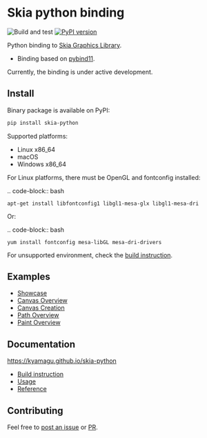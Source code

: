 # Skia python binding

![Build and test](https://github.com/kyamagu/skia-python/workflows/Build%20and%20test/badge.svg)
[![PyPI version](https://badge.fury.io/py/skia-python.svg)](https://badge.fury.io/py/skia-python)

Python binding to [Skia Graphics Library](https://skia.org/).

- Binding based on [pybind11](https://github.com/pybind/pybind11).

Currently, the binding is under active development.

## Install

Binary package is available on PyPI:

```bash
pip install skia-python
```

Supported platforms:

- Linux x86_64
- macOS
- Windows x86_64

For Linux platforms, there must be OpenGL and fontconfig installed:

.. code-block:: bash

    apt-get install libfontconfig1 libgl1-mesa-glx libgl1-mesa-dri

Or:

.. code-block:: bash

    yum install fontconfig mesa-libGL mesa-dri-drivers

For unsupported environment, check the [build instruction](https://kyamagu.github.io/skia-python/build.html).

## Examples

- [Showcase](https://github.com/kyamagu/skia-python/blob/master/notebooks/Showcase.ipynb)
- [Canvas Overview](https://github.com/kyamagu/skia-python/blob/master/notebooks/Canvas-Overview.ipynb)
- [Canvas Creation](https://github.com/kyamagu/skia-python/blob/master/notebooks/Canvas-Creation.ipynb)
- [Path Overview](https://github.com/kyamagu/skia-python/blob/master/notebooks/Path-Overview.ipynb)
- [Paint Overview](https://github.com/kyamagu/skia-python/blob/master/notebooks/Paint-Overview.ipynb)

## Documentation

https://kyamagu.github.io/skia-python

- [Build instruction](https://kyamagu.github.io/skia-python/build.html)
- [Usage](https://kyamagu.github.io/skia-python/usage.html)
- [Reference](https://kyamagu.github.io/skia-python/reference.html)

## Contributing

Feel free to [post an issue](https://github.com/kyamagu/skia-python/issues) or [PR](https://github.com/kyamagu/skia-python/pulls).

